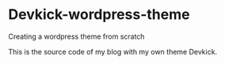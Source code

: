# Devkick-wordpress-theme
Creating a wordpress theme from scratch

This is the source code of my blog with my own theme Devkick.
